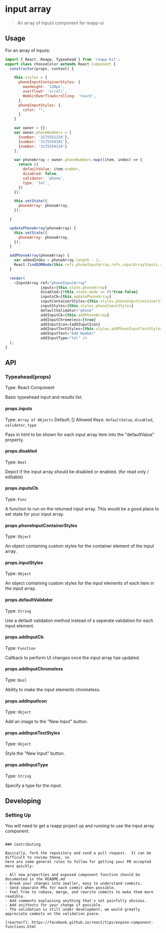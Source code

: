 # input array

> An array of inputs component for reapp-ui

## Usage

For an array of inputs:

```javascript
import { React, Reapp, Typeahead } from 'reapp-kit';
export class chooseColor extends React.Component {
  constructor(props, context) {

    this.styles = {
      phoneInputContainerStyles: {
        maxHeight: '120px',
        overflowY: 'scroll',
        WebkitOverflowScrolling: 'touch',
      },
      phoneInputStyles: {
        color: "",
      }
    }

    var owner = {};
    var owner.phoneNumbers = [
      {number: '3175551234'},
      {number: '3175559191'},
      {number: '3175559134'}
    ];

    var phoneArray = owner.phoneNumbers.map((item, index) => {
      return ({
        defaultValue: item.number,
        disabled: false,
        validator: 'phone',
        type: 'tel',
      })
    });

    this.setState({
      phoneArray: phoneArray,
    });

  }

  updatePhoneArray(phoneArray) {
    this.setState({
      phoneArray: phoneArray,
    });
  }

  addPhoneArray(phoneArray) {
    var addedIndex = phoneArray.length - 1;
    React.findDOMNode(this.refs.phoneInputArray.refs.inputArrayInputs.refs[phoneArray[addedIndex].inputName]).focus();
  }

  render(
    <InputArray ref="phoneInputArray"
                inputs={this.state.phoneArray} 
                disabled={(this.state.mode == 0)?true:false}
                inputsCb={this.updatePhoneArray} 
                inputContainerStyles={this.styles.phoneInputContainerStyles} 
                inputStyles={this.styles.phoneInputStyles} 
                defaultValidator="phone" 
                addInputCb={this.addPhoneArray} 
                addInputChromeless={true} 
                addInputIcon={addInputIcon} 
                addInputTextStyles={this.styles.addPhoneInputTextStyles} 
                addInputText="Add Number"
                addInputType="tel" />
  );
}
```

## API

### Typeahead(props)

Type: React Component

Basic typeahead input and results list.

#### props.inputs

Type: `Array of Objects`
Default: []
Allowed Keys: `defaultValue`, `disabled`, `validator`, `type`

Pass in html to be shown for each input array item into the "defaultValue" property.

#### props.disabled

Type: `Bool`

Depict if the input array should be disabled or enabled. (for read only / editable)

#### props.inputsCb

Type: `Func`

A function to run on the returned input array. This would be a good place to set state for your input array.

#### props.phoneInputContainerStyles

Type: `Object`

An object containing custom styles for the container element of the input array.

#### props.inputStyles

Type: `Object`

An object containing custom styles for the input elements of each item in the input array.

#### props.defaultValidator

Type: `String`

Use a default validation method instead of a seperate validation for each input element.

#### props.addInputCb

Type: `Function`

Callback to perform UI changes once the input array has updated.

#### props.addInputChromeless

Type: `Bool`

Ability to make the input elements chromeless.

#### props.addInputIcon

Type: `Object`

Add an image to the "New Input" button.

#### props.addInputTextStyles

Type: `Object`

Style the "New Input" button.

#### props.addInputType

Type: `String`

Specify a type for the input.

## Developing

### Setting Up

You will need to get a reapp project up and running to use the input array component.

```

### Contributing

Basically, fork the repository and send a pull request.  It can be difficult to review these, so
here are some general rules to follow for getting your PR accepted more quickly:

- All new properties and exposed component function should be documented in the README.md
- Break your changes into smaller, easy to understand commits.
- Send separate PRs for each commit when possible.
- Feel free to rebase, merge, and rewrite commits to make them more readible.
- Add comments explaining anything that's not painfully obvious.
- Add unittests for your change if possible.
- The validation is still under development, we would greatly appreciate commits on the validation piece.

[reactecf]: https://facebook.github.io/react/tips/expose-component-functions.html
